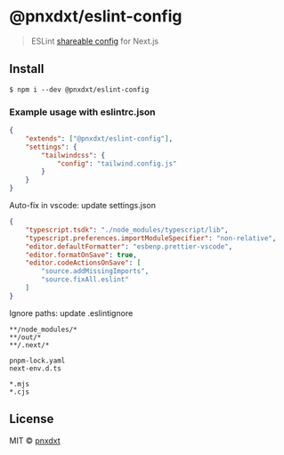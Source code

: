 # @pnxdxt/eslint-config

> ESLint [shareable config](http://eslint.org/docs/developer-guide/shareable-configs.html) for Next.js

## Install

```
$ npm i --dev @pnxdxt/eslint-config
```

### Example usage with eslintrc.json

```json
{
	"extends": ["@pnxdxt/eslint-config"],
	"settings": {
		"tailwindcss": {
			"config": "tailwind.config.js"
		}
	}
}
```

Auto-fix in vscode: update settings.json

```json
{
	"typescript.tsdk": "./node_modules/typescript/lib",
	"typescript.preferences.importModuleSpecifier": "non-relative",
	"editor.defaultFormatter": "esbenp.prettier-vscode",
	"editor.formatOnSave": true,
	"editor.codeActionsOnSave": [
		"source.addMissingImports",
		"source.fixAll.eslint"
	]
}
```

Ignore paths: update .eslintignore

```
**/node_modules/*
**/out/*
**/.next/*

pnpm-lock.yaml
next-env.d.ts

*.mjs
*.cjs
```

## License

MIT © [pnxdxt](https://github.com/pnxdxt)
